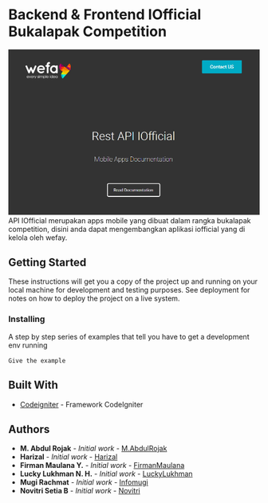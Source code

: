 # Backend & Frontend IOfficial Bukalapak Competition
![alt text](https://github.com/infomugi/api_iofficial/blob/master/screenshot.jpg)
API IOfficial merupakan apps mobile yang dibuat dalam rangka bukalapak competition, disini anda dapat mengembangkan aplikasi iofficial yang di kelola oleh wefay.

## Getting Started
These instructions will get you a copy of the project up and running on your local machine for development and testing purposes. See deployment for notes on how to deploy the project on a live system.

### Installing
A step by step series of examples that tell you have to get a development env running
```
Give the example
```

## Built With
* [Codeigniter](https://www.codeigniter.com/) - Framework CodeIgniter

## Authors
* **M. Abdul Rojak** - *Initial work* - [M.AbdulRojak](https://github.com/infomugi)
* **Harizal** - *Initial work* - [Harizal](https://github.com/infomugi)
* **Firman Maulana Y.** - *Initial work* - [FirmanMaulana](https://github.com/infomugi)
* **Lucky Lukhman N. H.** - *Initial work* - [LuckyLukhman](https://github.com/infomugi)
* **Mugi Rachmat** - *Initial work* - [Infomugi](https://github.com/infomugi)
* **Novitri Setia B** - *Initial work* - [Novitri](https://github.com/infomugi)
